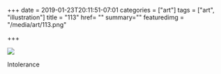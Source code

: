 +++
date = 2019-01-23T20:11:51-07:01
categories = ["art"]
tags = ["art", "illustration"]
title = "113"
href= ""
summary=""
featuredimg = "/media/art/113.png"

+++

<img src="/media/art/113.png" />

Intolerance
